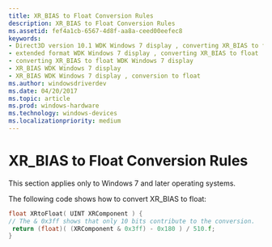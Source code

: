 ```yaml
---
title: XR_BIAS to Float Conversion Rules
description: XR_BIAS to Float Conversion Rules
ms.assetid: fef4a1cb-6567-4d8f-aa8a-ceed00eefec8
keywords:
- Direct3D version 10.1 WDK Windows 7 display , converting XR_BIAS to float
- extended format WDK Windows 7 display , converting XR_BIAS to float
- converting XR_BIAS to float WDK Windows 7 display
- XR_BIAS WDK Windows 7 display
- XR_BIAS WDK Windows 7 display , conversion to float
ms.author: windowsdriverdev
ms.date: 04/20/2017
ms.topic: article
ms.prod: windows-hardware
ms.technology: windows-devices
ms.localizationpriority: medium
---
```


# XR\_BIAS to Float Conversion Rules


This section applies only to Windows 7 and later operating systems.

The following code shows how to convert XR\_BIAS to float:

```cpp
float XRtoFloat( UINT XRComponent ) {
// The & 0x3ff shows that only 10 bits contribute to the conversion. 
 return (float)( (XRComponent & 0x3ff) - 0x180 ) / 510.f;
}
```

 

 





